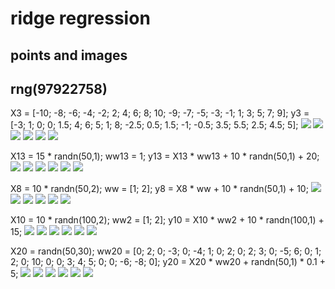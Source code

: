 # ridge regression

## points and images
rng(97922758)
----
X3 = [-10; -8; -6; -4; -2; 2; 4; 6; 8; 10; -9; -7; -5; -3; -1; 1; 3; 5; 7; 9];
y3 = [-3; 1; 0; 0; 1.5; 4; 6; 5; 1; 8; -2.5; 0.5; 1.5; -1; -0.5; 3.5; 5.5; 2.5; 4.5; 5];
![](./images/img_0_1.png)
![](./images/img_1_1.png)
![](./images/img_2_1.png)
![](./images/img_3_1.png)
![](./images/img_4_1.png)
![](./images/img_5_1.png)

X13 = 15 * randn(50,1);
ww13 = 1;
y13 = X13 * ww13 + 10 * randn(50,1) + 20;
![](./images/img_0_2.png)
![](./images/img_1_2.png)
![](./images/img_2_2.png)
![](./images/img_3_2.png)
![](./images/img_4_2.png)
![](./images/img_5_2.png)

X8 = 10 * randn(50,2);
ww = [1; 2];
y8 = X8 * ww + 10 * randn(50,1) + 10;
![](./images/img_0_3.png)
![](./images/img_1_3.png)
![](./images/img_2_3.png)
![](./images/img_3_3.png)
![](./images/img_4_3.png)
![](./images/img_5_3.png)

X10 = 10 * randn(100,2);
ww2 = [1; 2];
y10 = X10 * ww2 + 10 * randn(100,1) + 15;
![](./images/img_0_4.png)
![](./images/img_1_4.png)
![](./images/img_2_4.png)
![](./images/img_3_4.png)
![](./images/img_4_4.png)
![](./images/img_5_4.png)

X20 = randn(50,30);
ww20 = [0; 2; 0; -3; 0; -4; 1; 0; 2; 0; 2; 3; 0; -5; 6; 0; 1; 2; 0; 10; 0; 0; 3; 4; 5; 0; 0; -6; -8; 0];
y20 = X20 * ww20 + randn(50,1) * 0.1 + 5;
![](./images/img_0_5.png)
![](./images/img_1_5.png)
![](./images/img_2_5.png)
![](./images/img_3_5.png)
![](./images/img_4_5.png)
![](./images/img_5_5.png)
